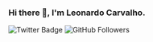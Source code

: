 ### Hi there 👋, I'm Leonardo Carvalho.

![Twitter Badge](https://img.shields.io/twitter/follow/_carvalho_leo?label=Follow%20me%20%40_carvalho_leo&style=social)
![GitHub Followers](https://img.shields.io/github/followers/carvalholeo?style=social)


<!--
**carvalholeo/carvalholeo** is a ✨ _special_ ✨ repository because its `README.md` (this file) appears on your GitHub profile.

Here are some ideas to get you started:

- 🔭 I’m currently working on ...
- 🌱 I’m currently learning ...
- 👯 I’m looking to collaborate on ...
- 🤔 I’m looking for help with ...
- 💬 Ask me about ...
- 📫 How to reach me: ...
- 😄 Pronouns: ...
- ⚡ Fun fact: ...
-->
